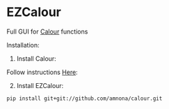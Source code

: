 # EZCalour
Full GUI for [Calour](https://github.com/amnona/Calour) functions

Installation:
1. Install Calour:

Follow instructions [Here](https://github.com/amnona/Calour):

2. Install EZCalour:

```
pip install git+git://github.com/amnona/calour.git
```
